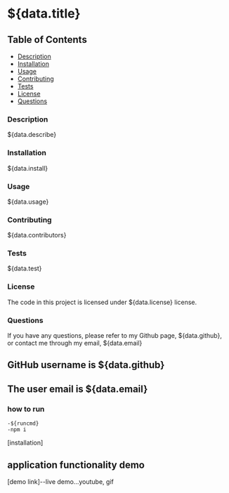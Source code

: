 # ${data.title}

## Table of Contents

- [Description](#Description)
- [Installation](#Installation)
- [Usage](#Usage)
- [Contributing](#Contributing)
- [Tests](#Tests)
- [License](#License)
- [Questions](#Questions)

### Description
${data.describe}

### Installation
${data.install}

### Usage
${data.usage}

### Contributing
${data.contributors}

### Tests
${data.test}

### License
The code in this project is licensed under ${data.license} license.

### Questions
If you have any questions, please refer to my Github page, ${data.github}, or contact me through my email, ${data.email}


## GitHub username is ${data.github}

## The user email is ${data.email}


### how to run
    -${runcmd}
    -npm i

[installation] 

## application functionality demo
[demo link]--live demo...youtube, gif
